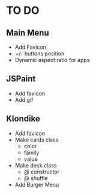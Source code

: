 # TO DO

## Main Menu
 + Add Favicon
 + +/- buttons position
 + Dynamic aspect ratio for apps

## JSPaint
 + Add favicon
 + Add gif

## Klondike
 + Add favicon
 + Make cards class
 	+ color
 	+ family
 	+ value
 + Make deck class
 	+ @ constructor
 	+ @ shuffle
 + Add Burger Menu
